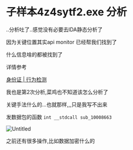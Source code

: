 # 子样本4z4sytf2.exe 分析

..分析吐了..感觉没有必要去IDA静态分析了

因为关键位置其实api monitor 已经帮我们找到了

什么信息啥的都被找到了

详情参考

[身份证 | 行为检测](%E8%BA%AB%E4%BB%BD%E8%AF%81%20%E8%A1%8C%E4%B8%BA%E6%A3%80%E6%B5%8B%20f9e8ae86f1294e758bd028bbb209b844.md)

我也是第2次分析,菜鸡也不知道该怎么分析了

关键手法什么的…也就那样,,,只是我写不出来

发数据包的函数 `int __stdcall sub_10008663`

![Untitled](%E5%AD%90%E6%A0%B7%E6%9C%AC4z4sytf2%20exe%20%E5%88%86%E6%9E%90%205bf8ba192f8f428b974bf5243fbc5a61/Untitled.png)

之前还有很多操作,比如数据加密什么的